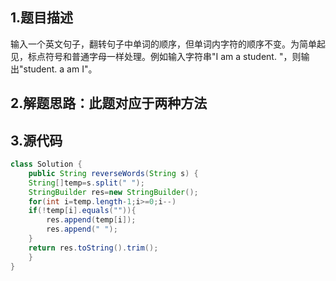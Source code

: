 ## 1.题目描述
输入一个英文句子，翻转句子中单词的顺序，但单词内字符的顺序不变。为简单起见，标点符号和普通字母一样处理。例如输入字符串"I am a student. "，则输出"student. a am I"。

## 2.解题思路：此题对应于两种方法
   




## 3.源代码
```java
class Solution {
    public String reverseWords(String s) {
    String[]temp=s.split(" ");
    StringBuilder res=new StringBuilder();
    for(int i=temp.length-1;i>=0;i--)
    if(!temp[i].equals("")){
        res.append(temp[i]);
        res.append(" ");
    }
    return res.toString().trim();
    }
}
```
